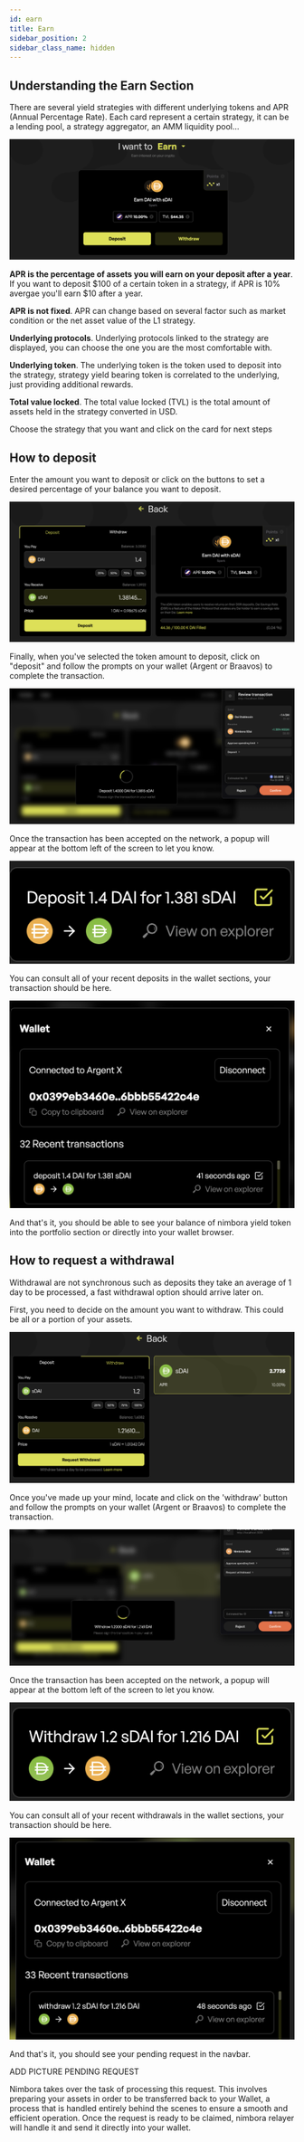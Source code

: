 ```yaml
---
id: earn
title: Earn 
sidebar_position: 2
sidebar_class_name: hidden
---
```


## Understanding the Earn Section

There are several yield strategies with different underlying tokens and APR (Annual Percentage Rate). Each card represent a certain strategy, it can be a lending pool, a strategy aggregator, an AMM liquidity pool...

![alt](/content/earn.png)

**APR is the percentage of assets you will earn on your deposit after a year**. If you want to deposit $100 of a certain token in a strategy, if APR is 10% avergae you'll earn $10 after a year. 

**APR is not fixed**. APR can change based on several factor such as market condition or the net asset value of the L1 strategy. 

**Underlying protocols**. Underlying protocols linked to the strategy are displayed, you can choose the one you are the most comfortable with. 

**Underlying token**. The underlying token is the token used to deposit into the strategy, strategy yield bearing token is correlated to the underlying, just providing additional rewards.

**Total value locked**. The total value locked (TVL) is the total amount of assets held in the strategy converted in USD.


Choose the strategy that you want and click on the card for next steps

## How to deposit

Enter the amount you want to deposit or click on the buttons to set a desired percentage of your balance you want to deposit. 


![alt](/content/hdeposit.png)

Finally, when you've selected the token amount to deposit, click on "deposit" and follow the prompts on your wallet (Argent or Braavos) to complete the transaction.

![alt](/content/rdeposit.png)

Once the transaction has been accepted on the network, a popup will appear at the bottom left of the screen to let you know. 

![alt](/content/fdeposit.png)

You can consult all of your recent deposits in the wallet sections, your transaction should be here. 

![alt](/content/cdeposit.png)

And that's it, you should be able to see your balance of nimbora yield token into the portfolio section or directly into your wallet browser. 


## How to request a withdrawal

Withdrawal are not synchronous such as deposits they take an average of 1 day to be processed, a fast withdrawal option should arrive later on. 


First, you need to decide on the amount you want to withdraw. This could be all or a portion of your assets.

![alt](/content/hwithdraw.png)

Once you've made up your mind, locate and click on the 'withdraw' button and follow the prompts on your wallet (Argent or Braavos) to complete the transaction.

![alt](/content/rwithdraw.png)

Once the transaction has been accepted on the network, a popup will appear at the bottom left of the screen to let you know. 

![alt](/content/fwithdraw.png)

You can consult all of your recent withdrawals in the wallet sections, your transaction should be here. 

![alt](/content/cwithdraw.png)

And that's it, you should see your pending request in the navbar.

ADD PICTURE PENDING REQUEST

Nimbora takes over the task of processing this request. This involves preparing your assets in order to be transferred back to your Wallet, a process that is handled entirely behind the scenes to ensure a smooth and efficient operation. Once the request is ready to be claimed, nimbora relayer will handle it and send it directly into your wallet. 

